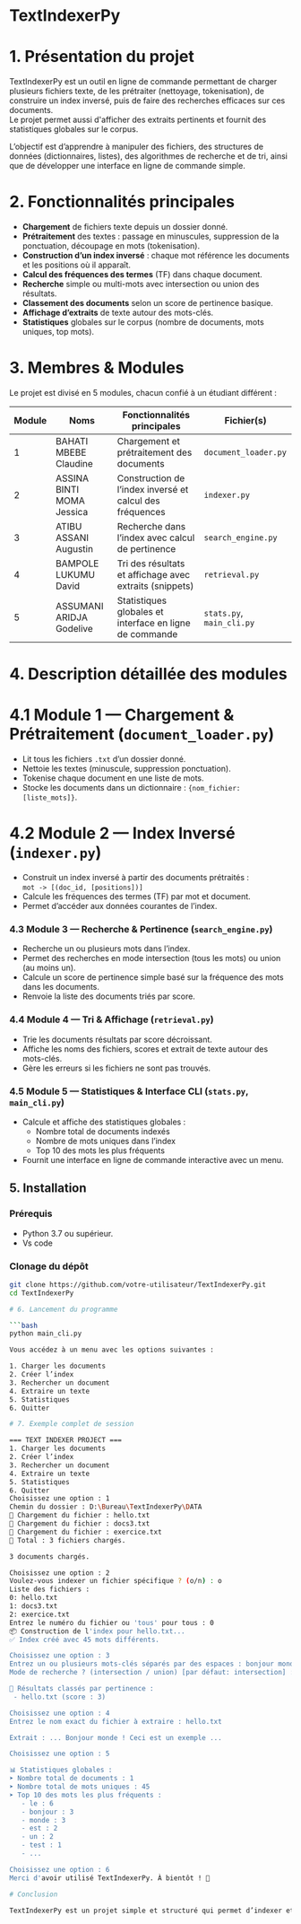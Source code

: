 # TextIndexerPy

# 1. Présentation du projet

TextIndexerPy est un outil en ligne de commande permettant de charger plusieurs fichiers texte, de les prétraiter (nettoyage, tokenisation), de construire un index inversé, puis de faire des recherches efficaces sur ces documents.  
Le projet permet aussi d'afficher des extraits pertinents et fournit des statistiques globales sur le corpus.

L’objectif est d’apprendre à manipuler des fichiers, des structures de données (dictionnaires, listes), des algorithmes de recherche et de tri, ainsi que de développer une interface en ligne de commande simple.

# 2. Fonctionnalités principales

- **Chargement** de fichiers texte depuis un dossier donné.
- **Prétraitement** des textes : passage en minuscules, suppression de la ponctuation, découpage en mots (tokenisation).
- **Construction d’un index inversé** : chaque mot référence les documents et les positions où il apparaît.
- **Calcul des fréquences des termes** (TF) dans chaque document.
- **Recherche** simple ou multi-mots avec intersection ou union des résultats.
- **Classement des documents** selon un score de pertinence basique.
- **Affichage d’extraits** de texte autour des mots-clés.
- **Statistiques** globales sur le corpus (nombre de documents, mots uniques, top mots).


# 3. Membres & Modules

Le projet est divisé en 5 modules, chacun confié à un étudiant différent :

| Module | Noms                         | Fonctionnalités principales                       | Fichier(s) |
|--------|-------------|----------------|----------------------------------------------------------|
| 1      | BAHATI MBEBE Claudine        | Chargement et prétraitement des documents        | `document_loader.py` |
| 2      | ASSINA BINTI MOMA Jessica    | Construction de l’index inversé et calcul des fréquences | `indexer.py` |
| 3      | ATIBU ASSANI Augustin        | Recherche dans l’index avec calcul de pertinence | `search_engine.py` |
| 4      | BAMPOLE LUKUMU David         | Tri des résultats et affichage avec extraits (snippets) | `retrieval.py` |
| 5      | ASSUMANI ARIDJA Godelive     | Statistiques globales et interface en ligne de commande | `stats.py`, `main_cli.py` |


# 4. Description détaillée des modules

# 4.1 Module 1 — Chargement & Prétraitement (`document_loader.py`)

- Lit tous les fichiers `.txt` d’un dossier donné.
- Nettoie les textes (minuscule, suppression ponctuation).
- Tokenise chaque document en une liste de mots.
- Stocke les documents dans un dictionnaire : `{nom_fichier: [liste_mots]}`.

# 4.2 Module 2 — Index Inversé (`indexer.py`)

- Construit un index inversé à partir des documents prétraités :  
  `mot -> [(doc_id, [positions])]`
- Calcule les fréquences des termes (TF) par mot et document.
- Permet d’accéder aux données courantes de l’index.

### 4.3 Module 3 — Recherche & Pertinence (`search_engine.py`)

- Recherche un ou plusieurs mots dans l’index.
- Permet des recherches en mode intersection (tous les mots) ou union (au moins un).
- Calcule un score de pertinence simple basé sur la fréquence des mots dans les documents.
- Renvoie la liste des documents triés par score.

### 4.4 Module 4 — Tri & Affichage (`retrieval.py`)

- Trie les documents résultats par score décroissant.
- Affiche les noms des fichiers, scores et extrait de texte autour des mots-clés.
- Gère les erreurs si les fichiers ne sont pas trouvés.

### 4.5 Module 5 — Statistiques & Interface CLI (`stats.py`, `main_cli.py`)

- Calcule et affiche des statistiques globales :  
  - Nombre total de documents indexés  
  - Nombre de mots uniques dans l’index  
  - Top 10 des mots les plus fréquents  
- Fournit une interface en ligne de commande interactive avec un menu.

## 5. Installation

### Prérequis

- Python 3.7 ou supérieur.
- Vs code

### Clonage du dépôt

```bash
git clone https://github.com/votre-utilisateur/TextIndexerPy.git
cd TextIndexerPy

# 6. Lancement du programme

```bash
python main_cli.py

Vous accédez à un menu avec les options suivantes :

1. Charger les documents
2. Créer l’index
3. Rechercher un document
4. Extraire un texte
5. Statistiques
6. Quitter

# 7. Exemple complet de session

=== TEXT INDEXER PROJECT ===
1. Charger les documents
2. Créer l’index
3. Rechercher un document
4. Extraire un texte
5. Statistiques
6. Quitter
Choisissez une option : 1
Chemin du dossier : D:\Bureau\TextIndexerPy\DATA
📄 Chargement du fichier : hello.txt
📄 Chargement du fichier : docs3.txt
📄 Chargement du fichier : exercice.txt
📁 Total : 3 fichiers chargés.

3 documents chargés.

Choisissez une option : 2
Voulez-vous indexer un fichier spécifique ? (o/n) : o
Liste des fichiers :
0: hello.txt
1: docs3.txt
2: exercice.txt
Entrez le numéro du fichier ou 'tous' pour tous : 0
📦 Construction de l'index pour hello.txt...
✅ Index créé avec 45 mots différents.

Choisissez une option : 3
Entrez un ou plusieurs mots-clés séparés par des espaces : bonjour monde
Mode de recherche ? (intersection / union) [par défaut: intersection] : intersection

📄 Résultats classés par pertinence :
 - hello.txt (score : 3)

Choisissez une option : 4
Entrez le nom exact du fichier à extraire : hello.txt

Extrait : ... Bonjour monde ! Ceci est un exemple ...

Choisissez une option : 5

📊 Statistiques globales :
➤ Nombre total de documents : 1
➤ Nombre total de mots uniques : 45
➤ Top 10 des mots les plus fréquents :
   - le : 6
   - bonjour : 3
   - monde : 3
   - est : 2
   - un : 2
   - test : 1
   - ...

Choisissez une option : 6
Merci d'avoir utilisé TextIndexerPy. À bientôt ! 👋

# Conclusion 

TextIndexerPy est un projet simple et structuré qui permet d’indexer et de rechercher efficacement des mots dans des fichiers texte. Il a permis de mettre en pratique des notions clés comme l’index inversé, le scoring de pertinence et la manipulation de fichiers en Python. Ce travail en groupe a aussi renforcé notre maîtrise du travail collaboratif.



